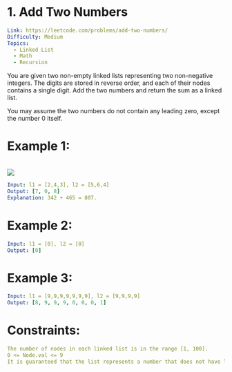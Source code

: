 # 1. Add Two Numbers

```yaml
Link: https://leetcode.com/problems/add-two-numbers/
Difficulty: Medium
Topics:
  - Linked List
  - Math
  - Recursion
```

You are given two non-empty linked lists representing two non-negative integers. The digits are stored in reverse order, and each of their nodes contains a single digit. Add the two numbers and return the sum as a linked list.

You may assume the two numbers do not contain any leading zero, except the number 0 itself.

# Example 1:

<br>
<img src="https://assets.leetcode.com/uploads/2020/10/02/addtwonumber1.jpg">
<br>

```yaml
Input: l1 = [2,4,3], l2 = [5,6,4]
Output: [7, 0, 8]
Explanation: 342 + 465 = 807.
```

# Example 2:

```yaml
Input: l1 = [0], l2 = [0]
Output: [0]
```

# Example 3:

```yaml
Input: l1 = [9,9,9,9,9,9,9], l2 = [9,9,9,9]
Output: [8, 9, 9, 9, 0, 0, 0, 1]
```

# Constraints:

```yaml
The number of nodes in each linked list is in the range [1, 100].
0 <= Node.val <= 9
It is guaranteed that the list represents a number that does not have leading zeros.
```
